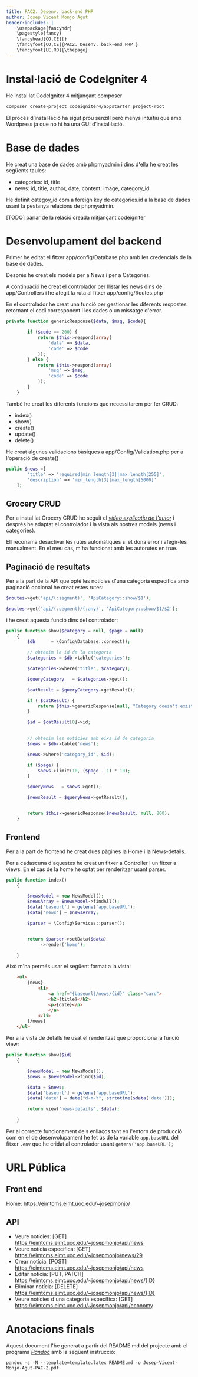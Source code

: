 ```yaml
---
title: PAC2. Desenv. back-end PHP 
author: Josep Vicent Monjo Agut
header-includes: |
    \usepackage{fancyhdr}
    \pagestyle{fancy}
    \fancyhead[CO,CE]{}
    \fancyfoot[CO,CE]{PAC2. Desenv. back-end PHP }
    \fancyfoot[LE,RO]{\thepage}
---
```


# Instal·lació de CodeIgniter 4

He instal·lat CodeIgniter 4 mitjançant composer

```bash
composer create-project codeigniter4/appstarter project-root
```

El procés d’instal·lació ha sigut prou senzill però menys intuïtiu que amb Wordpress ja que no hi ha una GUI d’instal·lació.

# Base de dades

He creat una base de dades amb phpmyadmin i dins d'ella he creat les següents taules:

- categories: id, title
- news: id, title, author, date, content, image, category_id

He definit categoy_id com a foreign key de categories.id a la base de dades usant la pestanya relacions de phpmyadmin.

[TODO] parlar de la relació creada mitjançant codeigniter

# Desenvolupament del backend

Primer he editat el fitxer app/config/Database.php amb les credencials de la base de dades.

Després he creat els models per a News i per a Categories.

A continuació he creat el controlador per llistar les news dins de app/Controllers i he afegit la ruta al fitxer app/config/Routes.php

En el controlador he creat una funció per gestionar les diferents respostes retornant el codi corresponent i les dades o un missatge d'error.

```php
private function genericResponse($data, $msg, $code){

        if ($code == 200) {
            return $this->respond(array(
                'data' => $data,
                'code' => $code
            ));
        } else {
            return $this->respond(array(
                'msg' => $msg,
                'code' => $code
            ));
        }
    }
```

També he creat les diferents funcions que necessitarem per fer CRUD:

- index()
- show()
- create()
- update()
- delete()

He creat algunes validacions bàsiques a app/Config/Validation.php per a l'operació de create()

```php
public $news =[
        'title' => 'required|min_length[3]|max_length[255]',
        'description' => 'min_length[3]|max_length[5000]'
    ];
```

## Grocery CRUD

Per a instal·lat Grocery CRUD he seguit el [_vídeo explicatiu de l'autor_](https://www.youtube.com/watch?v=h-1q3IItG0I&t=308s&ab_channel=HappyDevelopers) i després he adaptat el controlador i la vista als nostres models (news i categories).

Ell reconama desactivar les rutes automàtiques si et dona error i afegir-les manualment. En el meu cas, m'ha funcionat amb les autorutes en true.


## Paginació de resultats
Per a la part de la API que opté les notícies d'una categoria específica amb paginació opcional he creat estes rutes:

```php
$routes->get('api/(:segment)', 'ApiCategory::show/$1');

$routes->get('api/(:segment)/(:any)', 'ApiCategory::show/$1/$2');

```


i he creat aquesta funció dins del controlador:

```php
public function show($category = null, $page = null)
    {
        $db      = \Config\Database::connect();

        // obtenim la id de la categoria
        $categories = $db->table('categories');

        $categories->where('title', $category);

        $queryCategory   = $categories->get();

        $catResult = $queryCategory->getResult();

        if (!$catResult) {
            return $this->genericResponse(null, "Category doesn't exist", 404);
        }

        $id = $catResult[0]->id;

        
        // obtenim les notícies amb eixa id de categoria
        $news = $db->table('news');

        $news->where('category_id', $id);

        if ($page) {
            $news->limit(10, ($page - 1) * 10);
        }

        $queryNews   = $news->get();

        $newsResult = $queryNews->getResult();


        return $this->genericResponse($newsResult, null, 200);
    }
```

## Frontend

Per a la part de frontend he creat dues pàgines la Home i la News-details.

Per a cadascuna d'aquestes he creat un fitxer a Controller i un fitxer a views. En el cas de la home he optat per renderitzar usant parser.

```php
public function index()
	{

		$newsModel = new NewsModel();
		$newsArray = $newsModel->findAll();
		$data['baseurl'] = getenv('app.baseURL');
		$data['news'] = $newsArray;

		$parser = \Config\Services::parser();


		return $parser->setData($data)
             ->render('home');

    }
```
Això m'ha permés usar el següent format a la vista:

```html
    <ul>
        {news}
            <li>
                <a href="{baseurl}/news/{id}" class="card">
                <h2>{title}</h2>
                <p>{date}</p>
                </a>
            </li>
        {/news}
    </ul>
```

Per a la vista de detalls he usat el renderitzat que proporciona la funció view:

```php
public function show($id)
	{

		$newsModel = new NewsModel();
		$news = $newsModel->find($id);

		$data = $news;
		$data['baseurl'] = getenv('app.baseURL');
		$data['date'] = date("d-m-Y", strtotime($data['date']));

		return view('news-details', $data);
			 
    }
```

Per al correcte funcionament dels enllaços tant en l'entorn de producció com en el de desenvolupament he fet ús de la variable `app.baseURL` del fitxer `.env` que he cridat al controlador usant `getenv('app.baseURL');`

# URL Pública

## Front end

Home: https://eimtcms.eimt.uoc.edu/~josepmonjo/

## API

- Veure notícies: [GET] https://eimtcms.eimt.uoc.edu/~josepmonjo/api/news
- Veure notícia específica: [GET] https://eimtcms.eimt.uoc.edu/~josepmonjo/news/29
- Crear notícia: [POST] https://eimtcms.eimt.uoc.edu/~josepmonjo/api/news
- Editar notícia: [PUT, PATCH] https://eimtcms.eimt.uoc.edu/~josepmonjo/api/news/{ID}
- Eliminar notícia: [DELETE] https://eimtcms.eimt.uoc.edu/~josepmonjo/api/news/{ID}
- Veure notícies d'una categoria específica: [GET] https://eimtcms.eimt.uoc.edu/~josepmonjo/api/economy

# Anotacions finals

Aquest document l'he generat a partir del README.md del projecte amb el programa [_Pandoc_](https://pandoc.org/) amb la següent instrucció:

`pandoc -s -N --template=template.latex README.md -o Josep-Vicent-Monjo-Agut-PAC-2.pdf`

